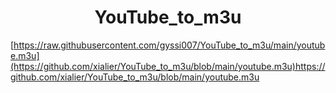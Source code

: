 
<h1 align="center"> YouTube_to_m3u </h1>

[https://raw.githubusercontent.com/gyssi007/YouTube_to_m3u/main/youtube.m3u](https://github.com/xialier/YouTube_to_m3u/blob/main/youtube.m3u)https://github.com/xialier/YouTube_to_m3u/blob/main/youtube.m3u

